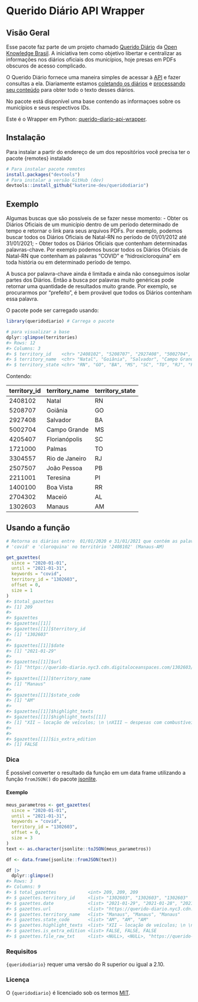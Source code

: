 
<!-- README.md is generated from README.Rmd. Please edit that file -->

# Querido Diário API Wrapper

## Visão Geral

Esse pacote faz parte de um projeto chamado [Querido
Diário](https://queridodiario.ok.org.br/) da [Open Knowledge
Brasil](https://www.ok.org.br/). A iniciativa tem como objetivo libertar
e centralizar as informações nos diários oficiais dos municípios, hoje
presas em PDFs obscuros de acesso complicado.

O Querido Diário fornece uma maneira simples de acessar à
[API](https://github.com/okfn-brasil/querido-diario-api) e fazer
consultas a ela. Diariamente estamos [coletando os
diários](https://github.com/okfn-brasil/querido-diario) e [processando
seu conteúdo](https://github.com/okfn-brasil/querido-diario-toolbox)
para obter todo o texto desses diários.

No pacote está disponível uma base contendo as informaçoes sobre os
municípios e seus respectivos IDs.

Este é o Wrapper em Python:
[querido-diario-api-wrapper](https://github.com/rennerocha/querido-diario-api-wrapper).

## Instalação

Para instalar a partir do endereço de um dos repositórios você precisa
ter o pacote {remotes} instalado

``` r
# Para instalar pacote remotes
install.packages("devtools")
# Para instalar a versão GitHub (dev)
devtools::install_github("katerine-dev/queridodiario")
```

## Exemplo

Algumas buscas que são possíveis de se fazer nesse momento: - Obter os
Diários Oficiais de um município dentro de um período determinado de
tempo e retornar o link para seus arquivos PDFs. Por exemplo, podemos
buscar todos os Diários Oficiais de Natal-RN no período de 01/01/2012
até 31/01/2021; - Obter todos os Diários Oficiais que contenham
determinadas palavras-chave. Por exemplo podemos buscar todos os Diários
Oficiais de Natal-RN que contenham as palavras “COVID” e
“hidroxicloroquina” em toda história ou em determinado período de tempo.

A busca por palavra-chave ainda é limitada e ainda não conseguimos
isolar partes dos Diários. Então a busca por palavras muito genéricas
pode retornar uma quantidade de resultados muito grande. Por exemplo, se
procurarmos por “prefeito”, é bem provável que todos os Diários
contenham essa palavra.

O pacote pode ser carregado usando:

``` r
library(queridodiario) # Carrega o pacote
```

``` r
# para visualizar a base 
dplyr::glimpse(territories)
#> Rows: 12
#> Columns: 3
#> $ territory_id    <chr> "2408102", "5208707", "2927408", "5002704", "4205407",…
#> $ territory_name  <chr> "Natal", "Goiânia", "Salvador", "Campo Grande", "Flori…
#> $ territory_state <chr> "RN", "GO", "BA", "MS", "SC", "TO", "RJ", "PB", "PI", …
```

Contendo:

| territory\_id | territory\_name | territory\_state |
|:--------------|:----------------|:-----------------|
| 2408102       | Natal           | RN               |
| 5208707       | Goiânia         | GO               |
| 2927408       | Salvador        | BA               |
| 5002704       | Campo Grande    | MS               |
| 4205407       | Florianópolis   | SC               |
| 1721000       | Palmas          | TO               |
| 3304557       | Rio de Janeiro  | RJ               |
| 2507507       | João Pessoa     | PB               |
| 2211001       | Teresina        | PI               |
| 1400100       | Boa Vista       | RR               |
| 2704302       | Maceió          | AL               |
| 1302603       | Manaus          | AM               |

## Usando a função

``` r
# Retorna os diários entre  01/01/2020 e 31/01/2021 que contém as palavras 
# 'covid' e 'cloroquina' no território '2408102' (Manaus-AM)

get_gazettes(
  since = "2020-01-01",
  until = "2021-01-31",
  keywords = "covid",
  territory_id = "1302603",
  offset = 0,
  size = 1
)
#> $total_gazettes
#> [1] 209
#> 
#> $gazettes
#> $gazettes[[1]]
#> $gazettes[[1]]$territory_id
#> [1] "1302603"
#> 
#> $gazettes[[1]]$date
#> [1] "2021-01-29"
#> 
#> $gazettes[[1]]$url
#> [1] "https://querido-diario.nyc3.cdn.digitaloceanspaces.com/1302603/2021-01-29/9b508c7972d2c804ca776a8b0488d9ff34400244.pdf"
#> 
#> $gazettes[[1]]$territory_name
#> [1] "Manaus"
#> 
#> $gazettes[[1]]$state_code
#> [1] "AM"
#> 
#> $gazettes[[1]]$highlight_texts
#> $gazettes[[1]]$highlight_texts[[1]]
#> [1] "XII – locação de veículos; \n \nXIII – despesas com combustíveis; \n \nXIV – saldo contratual das obras públicas; \n \nXV – despesas decorrentes de combate à Covid"
#> 
#> 
#> $gazettes[[1]]$is_extra_edition
#> [1] FALSE
```

### Dica

É possível converter o resultado da função em um data frame utilizando a
função `fromJSON()` do pacote
[jsonlite](https://cran.r-project.org/web/packages/jsonlite/jsonlite.pdf).

#### Exemplo

``` r
meus_parametros <- get_gazettes(
  since = "2020-01-01",
  until = "2021-01-31",
  keywords = "covid",
  territory_id = "1302603",
  offset = 0,
  size = 3
)
text <- as.character(jsonlite::toJSON(meus_parametros))

df <- data.frame(jsonlite::fromJSON(text))

df |>
  dplyr::glimpse()
#> Rows: 3
#> Columns: 9
#> $ total_gazettes            <int> 209, 209, 209
#> $ gazettes.territory_id     <list> "1302603", "1302603", "1302603"
#> $ gazettes.date             <list> "2021-01-29", "2021-01-28", "2021-01-26"
#> $ gazettes.url              <list> "https://querido-diario.nyc3.cdn.digitalocea…
#> $ gazettes.territory_name   <list> "Manaus", "Manaus", "Manaus"
#> $ gazettes.state_code       <list> "AM", "AM", "AM"
#> $ gazettes.highlight_texts  <list> "XII – locação de veículos; \n \nXIII – des…
#> $ gazettes.is_extra_edition <list> FALSE, FALSE, FALSE
#> $ gazettes.file_raw_txt     <list> <NULL>, <NULL>, "https://querido-diario.nyc…
```

### Requisitos

`{queridodiario}` requer uma versão do R superior ou igual a 2.10.

### Licença

O `{queridodiario}` é licenciado sob os termos
[MIT](https://github.com/katerine-dev/queridodiario/blob/master/LICENSE.md).
